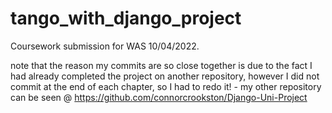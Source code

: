 # tango_with_django_project

Coursework submission for WAS 10/04/2022.

note that the reason my commits are so close together is due to the fact I had already completed the project on another repository, however I did not commit at the end of each chapter, so I had to redo it! - my other repository can be seen @ https://github.com/connorcrookston/Django-Uni-Project
